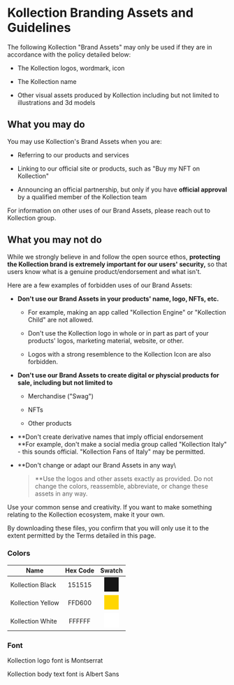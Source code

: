# **Kollection Branding Assets and Guidelines**

The following Kollection \"Brand Assets\" may only be used if they are
in accordance with the policy detailed below:

-   The Kollection logos, wordmark, icon

-   The Kollection name

-   Other visual assets produced by Kollection including but not limited to illustrations and 3d models

## **What you may do**

You may use Kollection\'s Brand Assets when you are:

-   Referring to our products and services

-   Linking to our official site or products, such as \"Buy my NFT on Kollection\"

-   Announcing an official partnership, but only if you have **official approval** by a qualified member of the Kollection team

For information on other uses of our Brand Assets, please reach out to
Kollection group.

## **What you may not do**

While we strongly believe in and follow the open source ethos,
**protecting the Kollection brand is extremely important for our users\'
security,** so that users know what is a genuine product/endorsement and
what isn\'t.

Here are a few examples of forbidden uses of our Brand Assets:

-   **Don\'t use our Brand Assets in your products\' name, logo, NFTs, etc.**

    -   For example, making an app called \"Kollection Engine\" or \"Kollection Child\" are not allowed.

    -   Don\'t use the Kollection logo in whole or in part as part of your products\' logos, marketing material, website, or other.

    -   Logos with a strong resemblence to the Kollection Icon are also forbidden.

-   **Don\'t use our Brand Assets to create digital or physcial products for sale, including but not limited to**

    -   Merchandise (\"Swag\")

    -   NFTs

    -   Other products

-   **Don\'t create derivative names that imply official endorsement\
    **For example, don\'t make a social media group called
    \"Kollection Italy\" - this sounds official. \"Kollection Fans of
    Italy\" may be permitted.

-   **Don\'t change or adapt our Brand Assets in any way\
    > **Use the logos and other assets exactly as provided. Do not
    > change the colors, reassemble, abbreviate, or change these assets
    > in any way.

Use your common sense and creativity. If you want to make something
relating to the Kollection ecosystem, make it your own.

By downloading these files, you confirm that you will only use it to the
extent permitted by the Terms detailed in this page.



### **Colors**

| Name              | Hex Code    |             Swatch             |
| ------------------|:-----------:|:------------------------------:|
| Kollection Black  | 151515      |   ![](src/media/image2.png) |
| Kollection Yellow | FFD600      |   ![](src/media/image3.png) |
| Kollection White  | FFFFFF      |   ![](src/media/image1.png) |




### **Font**

Kollection logo font is Montserrat

Kollection body text font is Albert Sans
